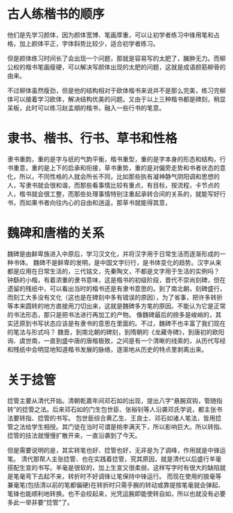 
# 古人练楷书的顺序

他们是先学习颜体，因为颜体宽博、笔画厚重，可以让初学者练习中锋用笔和占格，加上颜体平正，字体斜势比较少，适合初学者练习。

但是颜体练习时间长了会出现一个问题，那就是容易写的太肥了，臃肿无力。而柳公权的楷书笔画瘦硬，可以解决写颜体出现的太肥的问题，这就是成语颜筋柳骨的由来。

不过柳体虽然瘦劲，但是他的结构相对于欧体楷书来说并不是那么完美，练习完柳体可以接着学习欧体，解决结构优美的问题。又由于以上三种楷书都是碑刻，稍显呆板，此时可以练习赵孟頫的楷书，融入一些行书的笔意。



# 隶书、楷书、行书、草书和性格

隶书重韵，重的是字与纸的气韵平衡，楷书重型，重的是字本身的形态和结构，行书重意，重的是上下的启承和衔接，草书重势，重的是对偏旁走势和书者状态的意化，所以，不同性格的人就会所长不同，比如那些执有凝神静气阴阳调和思想的人，写隶书就会很和谐，而那些看事情比较有重点，有目标，按流程，卡节点的人，楷书就会很工整，而那些处理事情特别注重起承转合间的关系的，就能写好行书，而如果书者向往内心的自由和逍遥，那草书就能得其意，

# 魏碑和唐楷的关系

魏碑是由鲜卑族进入中原后，学习汉文化，并将汉字用于日常生活而逐渐形成的一种书体。 
魏碑不是鲜卑的发明，是中国文字衍行，是书体变化的趋势。汉字从来都是应用在日常生活的，三代铭文，先秦陶文，不都是文字用于生活的实例吗？ 
钟繇的小楷，有着浓重的隶书意味，这是楷书的初级阶段，晋代不崇尚刻碑，但在遗留的残纸中，可以看出当时的楷书还是有隶书意思的。到了南北朝，刻碑盛行，而刻工大多没有文化（这也是在碑刻中多有错误的原因），为了省事，把许多转折等本来圆转的地方直接用刀切出来，这就是魏碑多方笔的原因。不能认为它是正常的书法形态，那只是把书法进行再加工的产物。 
像魏碑最后的捺多是峻峭的，其实还原到书写状态应该是有隶书的意思在里面的。不过，魏碑不也丰富了我们现在的笔法与形式吗？ 
魏晋，到南北朝的碑刻，到隋朝的《龙藏寺碑》，到唐初的欧阳询、虞世南，一直到盛中唐的唐楷极致，之间是有一个清晰的线索的，从历代写经和残纸中会明显地知道楷书发展的脉络，逐渐地从历史的特点里剥离出来。 

# 关于捻管

捻管主要从清代开始。清朝乾嘉年间邓石如的出现，提出八字“悬腕双钩，管随指转”的捻管之法。后来邓石如的门生包世臣、张裕钊等人沿袭邓氏学说，都主张书法要转指、捻管的书写。
包世臣综合黄乙生、王良士、邓石如诸人笔法，皆用捻管之法给学生相授。其门徒在当时可谓是桃李满天下，所以影响巨大。所以转指、捻管的技法就慢慢扩散开来，一直沿袭到了今天。

但是需要说明的是，其实转笔也好、捻管也好，无非是为了调峰，作用就是中锋运笔。
清代那帮人主张捻管、也在实践着捻管，究其原因，就是清代以后盛行羊毫搭配生宣的书写。羊毫是很软的，加上生宣又很柔弱，这样写字时有很大的缺陷就是笔毫弯下去起不来，转折时不好调锋让笔保持中锋运行。
而现在使用的狼毫等兼毫笔(包括清以前的笔都偏硬)在转折时只需手腕的转动或靠提按笔毫就会弹起、笔锋也能顺利地转换。也不会绞起来，光凭运腕即能使转自如，所以也就没有必要多此一举非要“捻管”了。






